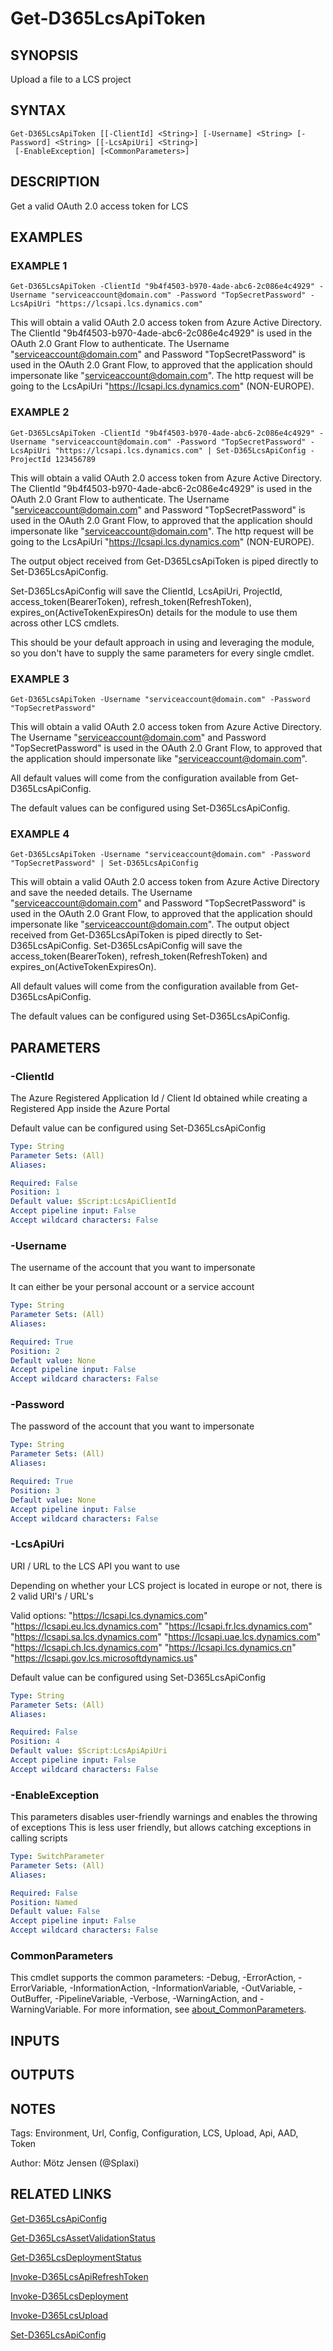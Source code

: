 ﻿---
external help file: d365fo.tools-help.xml
Module Name: d365fo.tools
online version:
schema: 2.0.0
---

# Get-D365LcsApiToken

## SYNOPSIS
Upload a file to a LCS project

## SYNTAX

```
Get-D365LcsApiToken [[-ClientId] <String>] [-Username] <String> [-Password] <String> [[-LcsApiUri] <String>]
 [-EnableException] [<CommonParameters>]
```

## DESCRIPTION
Get a valid OAuth 2.0 access token for LCS

## EXAMPLES

### EXAMPLE 1
```
Get-D365LcsApiToken -ClientId "9b4f4503-b970-4ade-abc6-2c086e4c4929" -Username "serviceaccount@domain.com" -Password "TopSecretPassword" -LcsApiUri "https://lcsapi.lcs.dynamics.com"
```

This will obtain a valid OAuth 2.0 access token from Azure Active Directory.
The ClientId "9b4f4503-b970-4ade-abc6-2c086e4c4929" is used in the OAuth 2.0 Grant Flow to authenticate.
The Username "serviceaccount@domain.com" and Password "TopSecretPassword" is used in the OAuth 2.0 Grant Flow, to approved that the application should impersonate like "serviceaccount@domain.com".
The http request will be going to the LcsApiUri "https://lcsapi.lcs.dynamics.com" (NON-EUROPE).

### EXAMPLE 2
```
Get-D365LcsApiToken -ClientId "9b4f4503-b970-4ade-abc6-2c086e4c4929" -Username "serviceaccount@domain.com" -Password "TopSecretPassword" -LcsApiUri "https://lcsapi.lcs.dynamics.com" | Set-D365LcsApiConfig -ProjectId 123456789
```

This will obtain a valid OAuth 2.0 access token from Azure Active Directory.
The ClientId "9b4f4503-b970-4ade-abc6-2c086e4c4929" is used in the OAuth 2.0 Grant Flow to authenticate.
The Username "serviceaccount@domain.com" and Password "TopSecretPassword" is used in the OAuth 2.0 Grant Flow, to approved that the application should impersonate like "serviceaccount@domain.com".
The http request will be going to the LcsApiUri "https://lcsapi.lcs.dynamics.com" (NON-EUROPE).

The output object received from Get-D365LcsApiToken is piped directly to Set-D365LcsApiConfig.

Set-D365LcsApiConfig will save the ClientId, LcsApiUri, ProjectId, access_token(BearerToken), refresh_token(RefreshToken), expires_on(ActiveTokenExpiresOn) details for the module to use them across other LCS cmdlets.

This should be your default approach in using and leveraging the module, so you don't have to supply the same parameters for every single cmdlet.

### EXAMPLE 3
```
Get-D365LcsApiToken -Username "serviceaccount@domain.com" -Password "TopSecretPassword"
```

This will obtain a valid OAuth 2.0 access token from Azure Active Directory.
The Username "serviceaccount@domain.com" and Password "TopSecretPassword" is used in the OAuth 2.0 Grant Flow, to approved that the application should impersonate like "serviceaccount@domain.com".

All default values will come from the configuration available from Get-D365LcsApiConfig.

The default values can be configured using Set-D365LcsApiConfig.

### EXAMPLE 4
```
Get-D365LcsApiToken -Username "serviceaccount@domain.com" -Password "TopSecretPassword" | Set-D365LcsApiConfig
```

This will obtain a valid OAuth 2.0 access token from Azure Active Directory and save the needed details.
The Username "serviceaccount@domain.com" and Password "TopSecretPassword" is used in the OAuth 2.0 Grant Flow, to approved that the application should impersonate like "serviceaccount@domain.com".
The output object received from Get-D365LcsApiToken is piped directly to Set-D365LcsApiConfig.
Set-D365LcsApiConfig will save the access_token(BearerToken), refresh_token(RefreshToken) and expires_on(ActiveTokenExpiresOn).

All default values will come from the configuration available from Get-D365LcsApiConfig.

The default values can be configured using Set-D365LcsApiConfig.

## PARAMETERS

### -ClientId
The Azure Registered Application Id / Client Id obtained while creating a Registered App inside the Azure Portal

Default value can be configured using Set-D365LcsApiConfig

```yaml
Type: String
Parameter Sets: (All)
Aliases:

Required: False
Position: 1
Default value: $Script:LcsApiClientId
Accept pipeline input: False
Accept wildcard characters: False
```

### -Username
The username of the account that you want to impersonate

It can either be your personal account or a service account

```yaml
Type: String
Parameter Sets: (All)
Aliases:

Required: True
Position: 2
Default value: None
Accept pipeline input: False
Accept wildcard characters: False
```

### -Password
The password of the account that you want to impersonate

```yaml
Type: String
Parameter Sets: (All)
Aliases:

Required: True
Position: 3
Default value: None
Accept pipeline input: False
Accept wildcard characters: False
```

### -LcsApiUri
URI / URL to the LCS API you want to use

Depending on whether your LCS project is located in europe or not, there is 2 valid URI's / URL's

Valid options:
"https://lcsapi.lcs.dynamics.com"
"https://lcsapi.eu.lcs.dynamics.com"
"https://lcsapi.fr.lcs.dynamics.com"
"https://lcsapi.sa.lcs.dynamics.com"
"https://lcsapi.uae.lcs.dynamics.com"
"https://lcsapi.ch.lcs.dynamics.com"
"https://lcsapi.lcs.dynamics.cn"
"https://lcsapi.gov.lcs.microsoftdynamics.us"

Default value can be configured using Set-D365LcsApiConfig

```yaml
Type: String
Parameter Sets: (All)
Aliases:

Required: False
Position: 4
Default value: $Script:LcsApiApiUri
Accept pipeline input: False
Accept wildcard characters: False
```

### -EnableException
This parameters disables user-friendly warnings and enables the throwing of exceptions
This is less user friendly, but allows catching exceptions in calling scripts

```yaml
Type: SwitchParameter
Parameter Sets: (All)
Aliases:

Required: False
Position: Named
Default value: False
Accept pipeline input: False
Accept wildcard characters: False
```

### CommonParameters
This cmdlet supports the common parameters: -Debug, -ErrorAction, -ErrorVariable, -InformationAction, -InformationVariable, -OutVariable, -OutBuffer, -PipelineVariable, -Verbose, -WarningAction, and -WarningVariable. For more information, see [about_CommonParameters](http://go.microsoft.com/fwlink/?LinkID=113216).

## INPUTS

## OUTPUTS

## NOTES
Tags: Environment, Url, Config, Configuration, LCS, Upload, Api, AAD, Token

Author: Mötz Jensen (@Splaxi)

## RELATED LINKS

[Get-D365LcsApiConfig]()

[Get-D365LcsAssetValidationStatus]()

[Get-D365LcsDeploymentStatus]()

[Invoke-D365LcsApiRefreshToken]()

[Invoke-D365LcsDeployment]()

[Invoke-D365LcsUpload]()

[Set-D365LcsApiConfig]()

